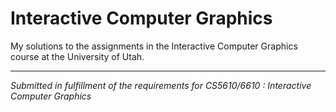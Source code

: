 # Interactive Computer Graphics
My solutions to the assignments in the Interactive Computer Graphics course at the University of Utah. 
<hr>
<i>Submitted in fulfillment of the requirements for CS5610/6610 : Interactive Computer Graphics</i>
